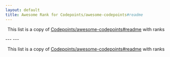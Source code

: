 ```yaml
---
layout: default
title: Awesome Rank for Codepoints/awesome-codepoints#readme
---
```


<p align="center">
	This list is a copy of <a href="https://github.com/Codepoints/awesome-codepoints#readme">Codepoints/awesome-codepoints#readme</a> with ranks
</p>
---
---
<p align="center">
	This list is a copy of <a href="https://github.com/Codepoints/awesome-codepoints#readme">Codepoints/awesome-codepoints#readme</a> with ranks
</p>
